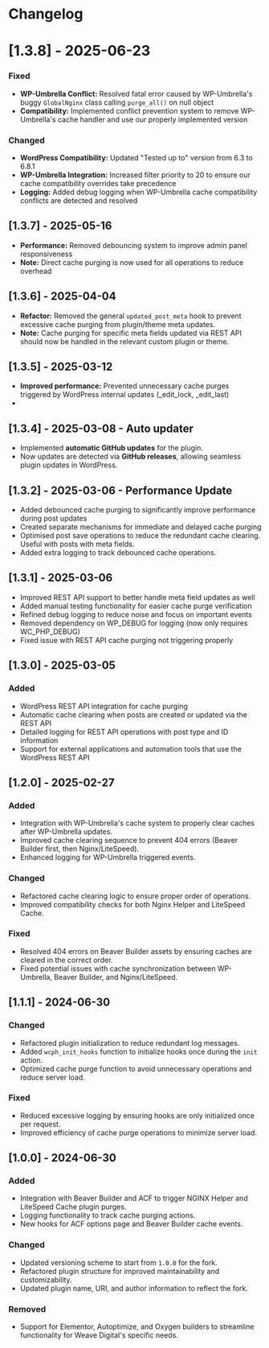 # Changelog
# [1.3.8] - 2025-06-23
### Fixed
- **WP-Umbrella Conflict:** Resolved fatal error caused by WP-Umbrella's buggy `GlobalNginx` class calling `purge_all()` on null object
- **Compatibility:** Implemented conflict prevention system to remove WP-Umbrella's cache handler and use our properly implemented version

### Changed
- **WordPress Compatibility:** Updated "Tested up to" version from 6.3 to 6.8.1
- **WP-Umbrella Integration:** Increased filter priority to 20 to ensure our cache compatibility overrides take precedence
- **Logging:** Added debug logging when WP-Umbrella cache compatibility conflicts are detected and resolved

## [1.3.7] - 2025-05-16
- **Performance:** Removed debouncing system to improve admin panel responsiveness
- **Note:** Direct cache purging is now used for all operations to reduce overhead

## [1.3.6] - 2025-04-04
- **Refactor:** Removed the general `updated_post_meta` hook to prevent excessive cache purging from plugin/theme meta updates.
- **Note:** Cache purging for specific meta fields updated via REST API should now be handled in the relevant custom plugin or theme.

## [1.3.5] - 2025-03-12
- **Improved performance:** Prevented unnecessary cache purges triggered by WordPress internal updates (_edit_lock, _edit_last)
- 
## [1.3.4] - 2025-03-08 - Auto updater
- Implemented **automatic GitHub updates** for the plugin.
- Now updates are detected via **GitHub releases**, allowing seamless plugin updates in WordPress.

## [1.3.2] - 2025-03-06 - Performance Update
- Added debounced cache purging to significantly improve performance during post updates
- Created separate mechanisms for immediate and delayed cache purging
- Optimised post save operations to reduce the redundant cache clearing. Useful with posts with meta fields.
- Added extra logging to track debounced cache operations.

## [1.3.1] - 2025-03-06
- Improved REST API support to better handle meta field updates as well
- Added manual testing functionality for easier cache purge verification
- Refined debug logging to reduce noise and focus on important events
- Removed dependency on WP_DEBUG for logging (now only requires WC_PHP_DEBUG)
- Fixed issue with REST API cache purging not triggering properly

## [1.3.0] - 2025-03-05
### Added
- WordPress REST API integration for cache purging
- Automatic cache clearing when posts are created or updated via the REST API
- Detailed logging for REST API operations with post type and ID information
- Support for external applications and automation tools that use the WordPress REST API

## [1.2.0] - 2025-02-27
### Added
- Integration with WP-Umbrella's cache system to properly clear caches after WP-Umbrella updates.
- Improved cache clearing sequence to prevent 404 errors (Beaver Builder first, then Nginx/LiteSpeed).
- Enhanced logging for WP-Umbrella triggered events.

### Changed
- Refactored cache clearing logic to ensure proper order of operations.
- Improved compatibility checks for both Nginx Helper and LiteSpeed Cache.

### Fixed
- Resolved 404 errors on Beaver Builder assets by ensuring caches are cleared in the correct order.
- Fixed potential issues with cache synchronization between WP-Umbrella, Beaver Builder, and Nginx/LiteSpeed.

## [1.1.1] - 2024-06-30
### Changed
- Refactored plugin initialization to reduce redundant log messages.
- Added `wcph_init_hooks` function to initialize hooks once during the `init` action.
- Optimized cache purge function to avoid unnecessary operations and reduce server load.

### Fixed
- Reduced excessive logging by ensuring hooks are only initialized once per request.
- Improved efficiency of cache purge operations to minimize server load.

## [1.0.0] - 2024-06-30
### Added
- Integration with Beaver Builder and ACF to trigger NGINX Helper and LiteSpeed Cache plugin purges.
- Logging functionality to track cache purging actions.
- New hooks for ACF options page and Beaver Builder cache events.

### Changed
- Updated versioning scheme to start from `1.0.0` for the fork.
- Refactored plugin structure for improved maintainability and customizability.
- Updated plugin name, URI, and author information to reflect the fork.

### Removed
- Support for Elementor, Autoptimize, and Oxygen builders to streamline functionality for Weave Digital's specific needs.
